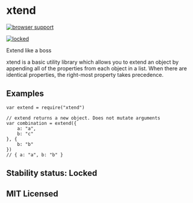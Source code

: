 xtend
=====

[![browser support](http://ci.testling.com/Raynos/xtend.png)](http://ci.testling.com/Raynos/xtend)

[![locked](http://badges.github.io/stability-badges/dist/locked.svg)](http://github.com/badges/stability-badges)

Extend like a boss

xtend is a basic utility library which allows you to extend an object by appending all of the properties from each object in a list. When there are identical properties, the right-most property takes precedence.

Examples
--------

    var extend = require("xtend")

    // extend returns a new object. Does not mutate arguments
    var combination = extend({
        a: "a",
        b: "c"
    }, {
        b: "b"
    })
    // { a: "a", b: "b" }

Stability status: Locked
------------------------

MIT Licensed
------------
